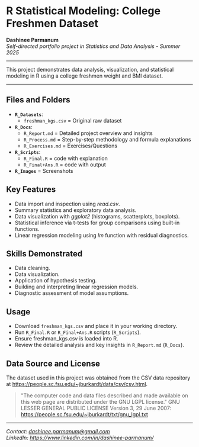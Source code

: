 # R Statistical Modeling: College Freshmen Dataset

**Dashinee Parmanum**  
*Self-directed portfolio project in Statistics and Data Analysis - Summer 2025*

---

This project demonstrates data analysis, visualization, and statistical modeling in R using a college freshmen weight and BMI dataset.

---

## Files and Folders
- **`R_Datasets`**:
  - `freshman_kgs.csv` = Original raw dataset
- **`R_Docs`**:
  - `R_Report.md` = Detailed project overview and insights
  - `R_Process.md` = Step-by-step methodology and formula explanations
  - `R_Exercises.md` = Exercises/Questions
- **`R_Scripts`**:
  - `R_Final.R` = code with explanation
  - `R_Final+Ans.R` = code with output
- **`R_Images`** = Screenshots
    
## Key Features
- Data import and inspection using *read.csv*.
- Summary statistics and exploratory data analysis.
- Data visualization with *ggplot2* (histograms, scatterplots, boxplots).
- Statistical inference via t-tests for group comparisons using built-in functions.
- Linear regression modeling using *lm* function with residual diagnostics.

## Skills Demonstrated
- Data cleaning.
- Data visualization.
- Application of hypothesis testing.
- Building and interpreting linear regression models.
- Diagnostic assessment of model assumptions.

## Usage
- Download `freshman_kgs.csv` and place it in your working directory.
- Run `R_Final.R` or `R_Final+Ans.R` scripts (`R_Scripts`).
- Ensure freshman_kgs.csv is loaded into R.
- Review the detailed analysis and key insights in `R_Report.md` (`R_Docs`).

## Data Source and License
The dataset used in this project was obtained from the CSV data repository at https://people.sc.fsu.edu/~jburkardt/data/csv/csv.html.
> "The computer code and data files described and made available on this web page are distributed under the GNU LGPL license."
GNU LESSER GENERAL PUBLIC LICENSE Version 3, 29 June 2007: https://people.sc.fsu.edu/~jburkardt/txt/gnu_lgpl.txt

---
*Contact: dashinee.parmanum@gmail.com*  
*LinkedIn: https://www.linkedin.com/in/dashinee-parmanum/*
